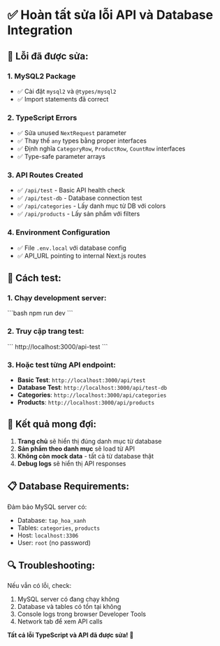 # ✅ Hoàn tất sửa lỗi API và Database Integration

## 🔧 Lỗi đã được sửa:

### 1. **MySQL2 Package**
- ✅ Cài đặt `mysql2` và `@types/mysql2` 
- ✅ Import statements đã correct

### 2. **TypeScript Errors**
- ✅ Sửa unused `NextRequest` parameter
- ✅ Thay thế `any` types bằng proper interfaces
- ✅ Định nghĩa `CategoryRow`, `ProductRow`, `CountRow` interfaces
- ✅ Type-safe parameter arrays

### 3. **API Routes Created**
- ✅ `/api/test` - Basic API health check
- ✅ `/api/test-db` - Database connection test  
- ✅ `/api/categories` - Lấy danh mục từ DB với colors
- ✅ `/api/products` - Lấy sản phẩm với filters

### 4. **Environment Configuration** 
- ✅ File `.env.local` với database config
- ✅ API_URL pointing to internal Next.js routes

## 🚀 Cách test:

### 1. Chạy development server:
\`\`\`bash
npm run dev
\`\`\`

### 2. Truy cập trang test:
\`\`\`
http://localhost:3000/api-test
\`\`\`

### 3. Hoặc test từng API endpoint:
- **Basic Test**: `http://localhost:3000/api/test`
- **Database Test**: `http://localhost:3000/api/test-db`
- **Categories**: `http://localhost:3000/api/categories`
- **Products**: `http://localhost:3000/api/products`

## 🎯 Kết quả mong đợi:

1. **Trang chủ** sẽ hiển thị đúng danh mục từ database
2. **Sản phẩm theo danh mục** sẽ load từ API
3. **Không còn mock data** - tất cả từ database thật
4. **Debug logs** sẽ hiển thị API responses

## 📋 Database Requirements:

Đảm bảo MySQL server có:
- Database: `tap_hoa_xanh`
- Tables: `categories`, `products` 
- Host: `localhost:3306`
- User: `root` (no password)

## 🔍 Troubleshooting:

Nếu vẫn có lỗi, check:
1. MySQL server có đang chạy không
2. Database và tables có tồn tại không
3. Console logs trong browser Developer Tools
4. Network tab để xem API calls

**Tất cả lỗi TypeScript và API đã được sửa! 🎉**
